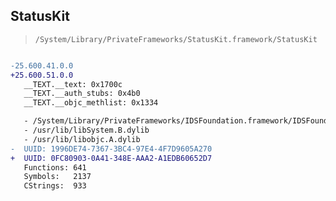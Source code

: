 ## StatusKit

> `/System/Library/PrivateFrameworks/StatusKit.framework/StatusKit`

```diff

-25.600.41.0.0
+25.600.51.0.0
   __TEXT.__text: 0x1700c
   __TEXT.__auth_stubs: 0x4b0
   __TEXT.__objc_methlist: 0x1334

   - /System/Library/PrivateFrameworks/IDSFoundation.framework/IDSFoundation
   - /usr/lib/libSystem.B.dylib
   - /usr/lib/libobjc.A.dylib
-  UUID: 1996DE74-7367-3BC4-97E4-4F7D9605A270
+  UUID: 0FC80903-0A41-348E-AAA2-A1EDB60652D7
   Functions: 641
   Symbols:   2137
   CStrings:  933

```
